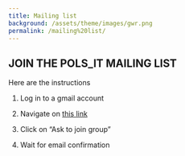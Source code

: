 ```yaml
---
title: Mailing list
background: /assets/theme/images/gwr.png
permalink: /mailing%20list/
---
```


## JOIN THE POLS_IT MAILING LIST

Here are the instructions 

1. Log in to a gmail account

2. Navigate on [this link](https://groups.google.com/u/0/g/pols_it)

3. Click on
“Ask to join group”

4. Wait for email confirmation


